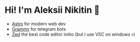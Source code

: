 # Hi! I'm Aleksii Nikitin 👋

- [Astro](https://astro.build) for modern web dev
- [Grammy](https://grammy.dev) for telegram bots
- [Zed](https://zed.dev) the best code editor imho (but i use VSC on windows 💀)
